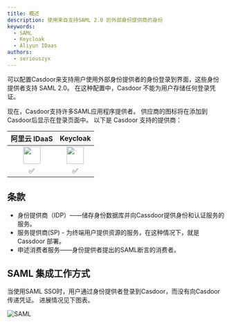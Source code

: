 ```yaml
---
title: 概述
description: 使用来自支持SAML 2.0 的外部身份提供商的身份
keywords:
  - SAML
  - Keycloak
  - Aliyun IDaas
authors:
  - seriouszyx
---
```


可以配置Casdoor来支持用户使用外部身份提供者的身份登录到界面，这些身份提供者支持 SAML 2.0。 在这种配置中，Casdoor 不能为用户存储任何登录凭证。

现在，Casdoor支持许多SAML应用程序提供者。 供应商的图标将在添加到Casdoor后显示在登录页面中。 以下是 Casdoor 支持的提供商：

|         阿里云 IDaaS         |         Keycloak          |
|:-------------------------:|:-------------------------:|
| <img src="https://cdn.casbin.org/img/social_aliyun.png" width="40"></img> | <img src="https://cdn.casbin.org/img/social_keycloak.png" width="40"></img> |
|             ✅             |             ✅             |

## 条款

- 身份提供商（IDP）——储存身份数据库并向Cassdoor提供身份和认证服务的服务。
- 服务提供商(SP) - 为终端用户提供资源的服务，在这种情况下，就是Cassdoor 部署。
- 申述消费者服务——身份提供者提出的SAML断言的消费者。

## SAML 集成工作方式

当使用SAML SSO时，用户通过身份提供者登录到Casdoor，而没有向Casdoor传递凭证。 进展情况见下图表。

![SAML](/img/providers/SAML/SAML.png)